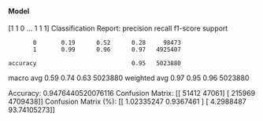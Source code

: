 #### Model
[1 1 0 ... 1 1 1]
Classification Report:
              precision    recall  f1-score   support

           0       0.19      0.52      0.28     98473
           1       0.99      0.96      0.97   4925407

    accuracy                           0.95   5023880
   macro avg       0.59      0.74      0.63   5023880
weighted avg       0.97      0.95      0.96   5023880

Accuracy: 0.9476440520076116
Confusion Matrix:
[[  51412   47061]
 [ 215969 4709438]]
Confusion Matrix (%):
[[ 1.02335247  0.9367461 ]
 [ 4.2988487  93.74105273]]
